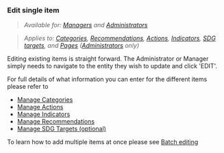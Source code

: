 ### Edit single item

> _Available for: [Managers](/managers/manager.md) and [Administrators](/admins/admin.md)_

> _Applies to: [Categories](/managers/categories.md), [Recommendations](/managers/recommendations.md), [Actions](/managers/actions.md), [Indicators](/managers/indicators.md), [SDG targets](/managers/sdg-targets.md), and [Pages](/admins/pages.md) ([Administrators](/admins/admin.md) only)_

Editing existing items is straight forward. The Administrator or Manager simply needs to navigate to the entity they wish to update and click 'EDIT'.

For full details of what information you can enter for the different items please refer to
* [Manage Categories](/managers/categories.md)
* [Manage Actions](/managers/actions.md)
* [Manage Indicators](/managers/indicators.md)
* [Manage Recommendations](/managers/recommendations.md)
* [Manage SDG Targets (optional)](/managers/sdg-targets.md)

To learn how to add multiple items at once please see [Batch editing](/managers/batch-edit.md)
